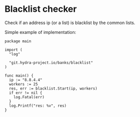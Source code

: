 # Blacklist checker

Check if an address ip (or a list) is blacklist by the common lists.

Simple example of implementation:
```golang
package main

import (
  "log"

  "git.hydra-project.io/banks/blacklist"
)

func main() {
  ip := "8.8.4.4"
  workers := 25
  res, err := blacklist.Start(ip, workers)
  if err != nil {
    log.Fatal(err)
  }
  log.Printf("res: %v", res)
}
```
